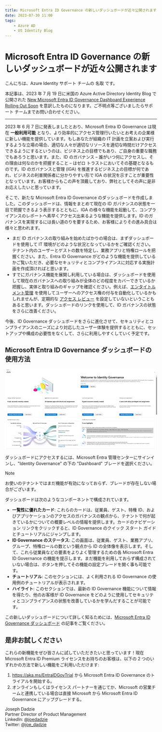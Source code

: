 ```yaml
---
title: Microsoft Entra ID Governance の新しいダッシュボードが近々公開されます
date: 2023-07-30 11:00
tags:
    - Azure AD
    - US Identity Blog
---
```


# Microsoft Entra ID Governance の新しいダッシュボードが近々公開されます


こんにちは、Azure Identity サポート チームの 名取 です。

本記事は、2023 年 7 月 19 日に米国の Azure Active Directory Identity Blog で公開された [New Microsoft Entra ID Governance Dashboard Experience Rolling Out Soon](https://techcommunity.microsoft.com/t5/microsoft-entra-azure-ad-blog/new-microsoft-entra-id-governance-dashboard-experience-rolling/ba-p/2466928) を意訳したものになります。ご不明点等ございましたらサポート チームまでお問い合わせください。

---

2023 年 6 月 7 日に発表しましたとおり、Microsoft Entra ID Governance は現在 **一般利用可能** となり、より効率的にアクセス管理行いたいとお考えの企業様に新しい機能を提供しています。もしあなたが組織の IT 計画を立案および実行するような立場の場合、適切な人々が適切なリソースを適切な時間だけアクセスできるようにするというのは、ビジネス上の目標でもあり、ご自身の重要な職務でもあろうと思います。また、ID のガバナンス – 誰がいつ何にアクセスし、その理由は何なのかを把握すること – はゼロ トラストにおいてその基礎となるものです。ID のガバナンスと管理 (IGA) を推進するビジネス上の目標が何であれ、ビジネスの利害関係者に分かりやすい形で IGA の状況を示すことが重要性となっています。お客様からもこの声を頂戴しており、弊社としてその声に是非お応えしたいと思っています。

そこで、新たな Microsoft Entra ID Governance のダッシュボードを作成しました。このダッシュボードは、情報をまとめて現在の ID ガバナンスの状態を一目で把握できるよう表示するとともに、IGA の様々な機能を起動して、コンプライアンスのレポートへ素早くアクセス出来るような機能を提供します。ID のガバナンスを実現するには長い道のりを要するため、お客様によりその進み具合は様々と思われます。

- まだ ID ガバナンスの取り組みを始めたばかりの場合は、まずダッシュボードを使用して IT 環境がどのような状況となっているかをご確認ください。テナント内のユーザーとゲストの数を特定し、業務アプリと特権ロールを把握ください。また、Entra ID Governance がどのような機能を提供しているかご覧いただき、必要なセキュリティとコンプライアンスに対応する実施計画を作成頂ければと思います。
- すでにガバナンス機能を展開し利用している場合は、ダッシュボードを使用して現在のガバナンスへの取り組みが全体のどの程度をカバーできているか把握し、実体と取り組みのギャップを確認ください。例えば、[エンタイトルメント管理](https://go.microsoft.com/fwlink/?linkid=2210375) を使用してユーザーへのアクセス権の付与を自動化しているかもしれませんが、定期的な [アクセス レビュー](https://go.microsoft.com/fwlink/?linkid=2211313) を設定していないということもあると思います。ダッシュボードのリンクを使用して、ID ガバナンスの状態をさらに改善ください。

今後、ID Governance ダッシュボードをさらに進化させて、セキュリティとコンプライアンスのニーズにより対応したユーザー体験を提供するとともに、セットアップや構成の必要性をなくして、さらに利用しやすくしていく予定です。

## Microsoft Entra ID Governance ダッシュボードの使用方法

![](./new-microsoft-entra-id-governance-dashboard-experience-rolling/img.png)

ダッシュボードにアクセスするには、Microsoft Entra 管理センターにサインインし、"Identity Governance" の下の "Dashboard" ブレードを選択ください。

> [!NOTE]
> お使いのテナントではまだ機能が有効になっておらず、ブレードが存在しない場合がございます。

ダッシュボードは次のようなコンポーネントで構成されています。

- **一覧性に優れたカード**: これらのカードは、従業員、ゲスト、特権 ID、およびアプリケーションのアクセスのガバナンスの観点から、テナントで何が起きているかについての概要レベルの情報を提供します。カードのナビゲーション リンクをクリックすると、ID Governance のクイック スタート ガイドとチュートリアルにジャンプします。
- **ID Governance のステータス**: この画面は、従業員、ゲスト、業務アプリ、グループ、特権ロールの数という観点から ID の全体像を表示します。そして、これら従業員などの要素をよりよく管理するための各 Microsoft Entra ID Governance の機能を提示します。まだ機能を利用しておらず構成されていない場合は、ボタンを押してその機能の設定ブレードを開く事も可能です。
- **チュートリアル**: このセクションには、よく利用される ID Governance の使用例のチュートリアルが表示されます。
- **ハイライト**: このセクションでは、最新の ID Governance 機能について情報を得たり、他のお客様が ID Governance をどのように使用してセキュリティとコンプライアンスの状態を改善しているかを学んだすることが可能です。

この新しいダッシュボードについて詳しく知るためには、[Microsoft Entra ID Governance ダッシュボード](https://learn.microsoft.com/ja-jp/azure/active-directory/governance/governance-dashboard) の記事をご覧ください。

## 是非お試しください

これらの新機能をぜひ皆さんに試していただきたいと思っています！現在 Microsoft Entra ID Premium ライセンスをお持ちのお客様は、以下の 2 つのいずれかの方法で新しい機能をご利用いただけます:

1. https://aka.ms/EntraIDGovTrial から Microsoft Entra ID Governance のトライアルを開始する。
2. オンラインもしくはライセンス パートナーを通じてか、Microsoft の営業チームと連携している場合は直接 Microsoft から Microsoft Entra ID Governance にアップグレードする。

Joseph Dadzie  
Partner Director of Product Management  
LinkedIn: [@joedadzie](https://www.linkedin.com/in/joedadzie/)  
Twitter: [@joe_dadzie](https://twitter.com/joe_dadzie)
